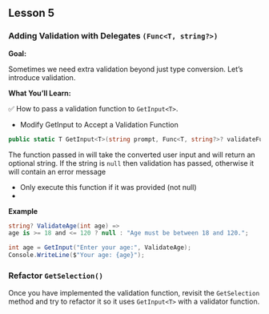 ## Lesson 5

### Adding Validation with Delegates `(Func<T, string?>)`

**Goal:**

Sometimes we need extra validation beyond just type conversion. Let’s introduce validation.

**What You’ll Learn:**

✅ How to pass a validation function to `GetInput<T>`.

- Modify GetInput<T> to Accept a Validation Function

```csharp
public static T GetInput<T>(string prompt, Func<T, string?>? validateFunc = null)
```

The function passed in will take the converted user input and will return an optional string. If the string is `null` then
validation has passed, otherwise it will contain an error message

- Only execute this function if it was provided (not null)
-

**Example**

```csharp
string? ValidateAge(int age) =>
age is >= 18 and <= 120 ? null : "Age must be between 18 and 120.";

int age = GetInput("Enter your age:", ValidateAge);
Console.WriteLine($"Your age: {age}");
```

### Refactor `GetSelection()`

Once you have implemented the validation function, revisit the `GetSelection` method and try to refactor it so it
uses `GetInput<T>` with a validator function.